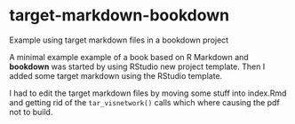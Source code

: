 # target-markdown-bookdown

Example using target markdown files in a bookdown project

A minimal example example of a book based on R Markdown and **bookdown** was started by using RStudio new project template. Then I added some target markdown using the RStudio template.

I had to edit the target markdown files by moving some stuff into index.Rmd and getting rid of the `tar_visnetwork()` calls which where causing the pdf not to build.

